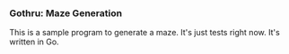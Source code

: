 ### Gothru: Maze Generation

This is a sample program to generate a maze. It's just tests right now. It's written in Go.
